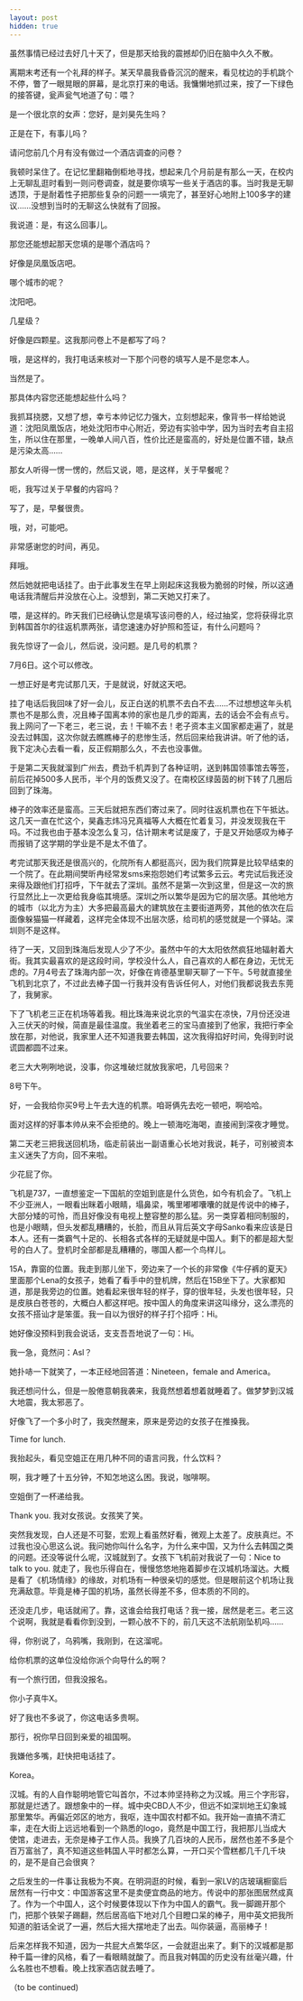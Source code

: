 ```yaml
---
layout: post
hidden: true
---
```

虽然事情已经过去好几十天了，但是那天给我的震撼却仍旧在脑中久久不散。
  
离期末考还有一个礼拜的样子。某天早晨我昏昏沉沉的醒来，看见枕边的手机跳个不停，瞥了一眼晃眼的屏幕，是北京打来的电话。我慵懒地抓过来，按了一下绿色的接答键，瓮声瓮气地道了句：喂？
  
是一个很北京的女声：您好，是刘昊先生吗？
  
正是在下，有事儿吗？
  
请问您前几个月有没有做过一个酒店调查的问卷？
  
我顿时呆住了。在记忆里翻箱倒柜地寻找，想起来几个月前是有那么一天，在校内上无聊乱逛时看到一则问卷调查，就是要你填写一些关于酒店的事。当时我是无聊透顶，于是耐着性子把那些复杂的问题一一填完了，甚至好心地附上100多字的建议……没想到当时的无聊这么快就有了回报。
  
我说道：是，有这么回事儿。
  
那您还能想起那天您填的是哪个酒店吗？
  
好像是凤凰饭店吧。
  
哪个城市的呢？
  
沈阳吧。
  
几星级？
  
好像是四颗星。这我那问卷上不是都写了吗？
  
哦，是这样的，我打电话来核对一下那个问卷的填写人是不是您本人。
  
当然是了。
  
那具体内容您还能想起些什么吗？
  
我抓耳挠腮，又想了想，幸亏本帅记忆力强大，立刻想起来，像背书一样给她说道：沈阳凤凰饭店，地处沈阳市中心附近，旁边有实验中学，因为当时去考自主招生，所以住在那里，一晚单人间八百，性价比还是蛮高的，好处是位置不错，缺点是污染太高……
  
那女人听得一愣一愣的，然后又说，嗯，是这样，关于早餐呢？
  
呃，我写过关于早餐的内容吗？
  
写了，是，早餐很贵。
  
哦，对，可能吧。
  
非常感谢您的时间，再见。
  
拜哦。
  
然后她就把电话挂了。由于此事发生在早上刚起床这我极为脆弱的时候，所以这通电话我清醒后并没放在心上。没想到，第二天她又打来了。

喂，是这样的。昨天我们已经确认您是填写该问卷的人，经过抽奖，您将获得北京到韩国首尔的往返机票两张，请您速速办好护照和签证，有什么问题吗？
  
我先惊讶了一会儿，然后说，没问题。是几号的机票？
  
7月6日。这个可以修改。
  
一想正好是考完试那几天，于是就说，好就这天吧。
  
挂了电话后我回味了好一会儿，反正白送的机票不去白不去……不过想想这年头机票也不是那么贵，况且棒子国离本帅的家也是几步的距离，去的话会不会有点亏。我上网问了一下老三，老三说，去！干嘛不去！老子资本主义国家都走遍了，就是没去过韩国，这次你就去瞧瞧棒子的悲惨生活，然后回来给我讲讲。听了他的话，我下定决心去看一看，反正假期那么久，不去也没事做。
  
于是第二天我就溜到广州去，费劲千机弄到了各种证明，送到韩国领事馆去等签，前后花掉500多人民币，半个月的饭费又没了。在南校区绿茵茵的树下转了几圈后回到了珠海。
  
棒子的效率还是蛮高。三天后就把东西们寄过来了。同时往返机票也在下午抵达。这几天一直在忙这个，昊鑫志炜冯兄真福等人大概在忙着复习，并没发现我在干吗。不过我也由于基本没怎么复习，估计期末考试是废了，于是又开始感叹为棒子而报销了这学期的学业是不是太不值了。
  
考完试那天我还是很高兴的，化院所有人都挺高兴，因为我们院算是比较早结束的一个院了。在此期间樊昕冉经常发sms来抱怨她们考试繁多云云。考完试后我还没来得及跟他们打招呼，下午就去了深圳。虽然不是第一次到这里，但是这一次的旅行显然比上一次更给我身临其境感。深圳之所以繁华是因为它的层次感。其他地方的城市（以北方为主）大多把最高最大的建筑放在主要街道两旁，其他的依次在后面像躲猫猫一样藏着，这样完全体现不出层次感，给司机的感觉就是一个驿站。深圳则不是这样。
  
待了一天，又回到珠海后发现人少了不少。虽然中午的大太阳依然疯狂地辐射着大街。我其实最喜欢的是这段时间，学校没什么人，自己喜欢的人都在身边，无忧无虑的。7月4号去了珠海内部一次，好像在肯德基里聊天聊了一下午。5号就直接坐飞机到北京了，不过此去棒子国一行我并没有告诉任何人，对他们我都说我去东莞了，我舅家。

下了飞机老三正在机场等着我。相比珠海来说北京的气温实在凉快，7月份还没进入三伏天的时候，简直是最佳温度。我坐着老三的宝马直接到了他家，我把行李全放在那，对他说，我家里人还不知道我要去韩国，这次我得掐好时间，免得到时说谎圆都圆不过来。
  
老三大大咧咧地说，没事，你这堆破烂就放我家吧，几号回来？
  
8号下午。
  
好，一会我给你买9号上午去大连的机票。咱哥俩先去吃一顿吧，啊哈哈。
  
面对这样的好事本帅从来不会拒绝的。晚上一顿海吃海喝，直接闹到深夜才睡觉。
  
第二天老三把我送回机场，临走前装出一副语重心长地对我说，耗子，可别被资本主义迷失了方向，回不来啦。
  
少花屁了你。

飞机是737，一直想鉴定一下国航的空姐到底是什么货色，如今有机会了。飞机上不少亚洲人，一眼看出眯着小眼睛，塌鼻梁，嘴里嘟嘟囔囔的就是传说中的棒子，大部分矮的可怜，而且好像没有电视上整容整的那么猛。另一类穿着相同制服的，也是小眼睛，但头发都乱糟糟的，长脸，而且从背后英文字母Sanko看来应该是日本人。还有一类霸气十足的、长相各式各样的无疑就是中国人。剩下的都是超大型号的白人了。登机时全部都是乱糟糟的，哪国人都一个鸟样儿。
  
15A，靠窗的位置。我走到那儿坐下，旁边来了一个长的非常像《牛仔裤的夏天》里面那个Lena的女孩子，她看了看手中的登机牌，然后在15B坐下了。大家都知道，那是我旁边的位置。她看起来很年轻的样子，穿的很年轻，头发也很年轻，只是皮肤白苍苍的，大概白人都这样吧。按中国人的角度来讲这叫缘分，这么漂亮的女孩不搭讪才是笨蛋。我一自以为很好的样子打个招呼：Hi。
  
她好像没预料到我会说话，支支吾吾地说了一句：Hi。
  
我一急，竟然问：Asl？
  
她扑哧一下就笑了，一本正经地回答道：Nineteen，female and America。
  
我还想问什么，但是一股倦意朝我袭来，我竟然想着想着就睡着了。做梦梦到汉城大地震，我太邪恶了。
  
好像飞了一个多小时了，我突然醒来，原来是旁边的女孩子在推搡我。
  
Time for lunch.
  
我抬起头，看见空姐正在用几种不同的语言问我，什么饮料？
  
啊，我才睡了十五分钟，不知怎地这么困。我说，咖啡啊。
  
空姐倒了一杯递给我。
  
Thank you. 我对女孩说。女孩笑了笑。
  
突然我发现，白人还是不可娶，宏观上看虽然好看，微观上太差了。皮肤真烂。不过我也没心思这么说。我问她你叫什么名字，为什么来中国，又为什么去韩国之类的问题。还没等说什么呢，汉城就到了。女孩下飞机前对我说了一句：Nice to talk to you. 就走了，我也乐得自在，慢慢悠悠地拖着脚步在汉城机场溜达。大概是看了《机场情缘》的缘故，对机场有一种很亲切的感觉。但是眼前这个机场让我充满敌意。毕竟是棒子国的机场，虽然长得差不多，但本质的不同的。
  
还没走几步，电话就闹了。靠，这谁会给我打电话？我一接，居然是老三。老三这个说啊，我就是看看你到没到，一颗心放不下的，前几天这不法航刚坠机吗……
  
得，你别说了，乌鸦嘴，我刚到，在这溜呢。
  
给你机票的这单位没给你派个向导什么的啊？
  
有一个旅行团，但我没报名。
  
你小子真牛X。
  
好了我也不多说了，你这电话多贵啊。
  
那行，祝你早日回到亲爱的祖国啊。
  
我嫌他多嘴，赶快把电话挂了。
  
Korea。

汉城。有的人自作聪明地管它叫首尔，不过本帅坚持称之为汉城。用三个字形容，那就是烂透了。跟想象中的一样。城中央CBD人不少，但远不如深圳地王幻象城那里繁华。再偏近郊区的地方，我呕，连中国农村都不如。我开始一直搞不清汇率，走在大街上远远地看到一个熟悉的logo，竟然是中国工行，我把那儿当成大使馆，走进去，无奈是棒子工作人员。我换了几百块的人民币，居然也差不多是个百万富翁了，真不知道这些韩国人平时都怎么算，一开口买个雪糕都几千几千块的，是不是自己会很爽？
  
之后发生的一件事让我极为不爽。在明洞逛的时候，看到一家LV的店玻璃橱窗后居然有一行中文：中国游客这里不是卖便宜商品的地方。传说中的那张图居然成真了。作为一个中国人，这个时候要体现以下作为中国人的霸气。我一脚踢开那个门，把那个铁架子踢翻，然后居高临下地对几个目瞪口呆的棒子，用中英文把我所知道的脏话全说了一遍，然后大摇大摆地走了出去。叫你装逼，高丽棒子！
  
后来怎样我不知道，因为一共屁大点繁华区，一会就逛出来了。剩下的汉城都是那种千篇一律的风格，看了一看眼睛就酸了。而且我对韩国的历史没有丝毫兴趣，什么名胜也不想看。晚上找家酒店就去睡了。
  
（to be continued)